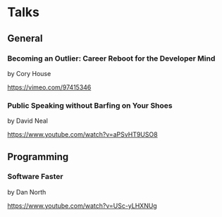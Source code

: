 # Talks

## General

### Becoming an Outlier: Career Reboot for the Developer Mind
by Cory House

https://vimeo.com/97415346

### Public Speaking without Barfing on Your Shoes
by David Neal

https://www.youtube.com/watch?v=aPSvHT9USO8

## Programming

### Software Faster
by Dan North

https://www.youtube.com/watch?v=USc-yLHXNUg